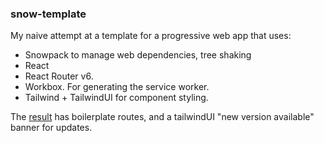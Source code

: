 ### snow-template

My naive attempt at a template for a progressive web app that uses:

* Snowpack to manage web dependencies, tree shaking
* React
* React Router v6. 
* Workbox. For generating the service worker.
* Tailwind + TailwindUI for component styling.

The [result][result] has boilerplate routes, and a tailwindUI "new version
available" banner for updates.

[result]: https://snow-template.mrmcc3.now.sh/
